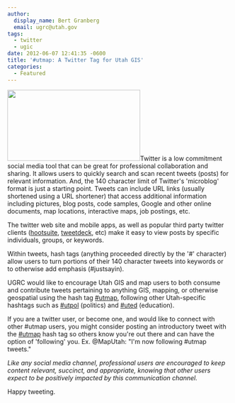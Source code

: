 ```yaml
---
author:
  display_name: Bert Granberg
  email: ugrc@utah.gov
tags:
  - twitter
  - ugic
date: 2012-06-07 12:41:35 -0600
title: '#utmap: A Twitter Tag for Utah GIS'
categories:
  - Featured
---
```

<p><a href="https://twitter.com/#!/search/realtime/%23utmap"><img class="inline-text-left" title="view #utmap posts on Twitter" src="{% link images/twitterwhaleutmap-300x160.jpg %}" alt="" width="300" height="160" /></a>Twitter is a low commitment social media tool that can be great for professional collaboration and sharing. It allows users to quickly search and scan recent tweets (posts) for relevant information. And, the 140 character limit of Twitter's 'microblog' format is just a starting point. Tweets can include URL links (usually shortened using a URL shortener) that access additional information including pictures, blog posts, code samples, Google and other online documents, map locations, interactive maps, job postings, etc.</p>
<p>The twitter web site and mobile apps, as well as popular third party twitter clients (<a href="https://hootsuite.com">hootsuite</a>, <a href="https://tweetdeck.com">tweetdeck</a>, etc) make it easy to view posts by specific individuals, groups, or keywords.</p>
<p>Within tweets, hash tags (anything proceeded directly by the '#' character) allow users to turn portions of their 140 character tweets into keywords or to otherwise add emphasis (#justsayin).</p>
<p>UGRC would like to encourage Utah GIS and map users to both consume and contribute tweets pertaining to anything GIS, mapping, or otherwise geospatial using the hash tag <a title="#utmap search on twitter" href="https://twitter.com/#!/search/realtime/%23utmap">#utmap</a>, following other Utah-specific hashtags such as <a title="politic search on twitter" href="https://twitter.com/#!/search/realtime/%23utpol">#utpol</a> (politics) and <a title="#uted search on twitter" href="https://twitter.com/#!/search/realtime/%23uted">#uted</a> (education).</p>
<p>If you are a twitter user, or become one, and would like to connect with other #utmap users, you might consider posting an introductory tweet with the <a title="#utmap search on twitter" href="https://twitter.com/#!/search/realtime/%23utmap">#utmap</a> hash tag so others know you're out there and can have the option of 'following' you. Ex. @MapUtah: "I'm now following #utmap tweets."</p>
<p><em>Like any social media channel, professional users are encouraged to keep content relevant, succinct, and appropriate, knowing that other users expect to be positively impacted by this communication channel.</em></p>
<p>Happy tweeting.</p>
